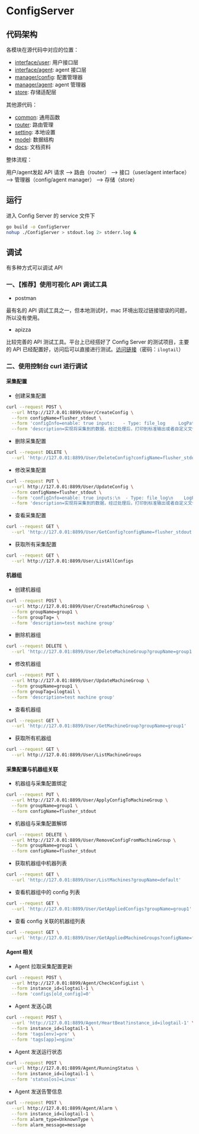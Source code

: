 # ConfigServer

## 代码架构

各模块在源代码中对应的位置：

* [interface/user](interface/user): 用户接口层
* [interface/agent](interface/agent): agent 接口层
* [manager/config](manager/config): 配置管理器
* [manager/agent](manager/agent): agent 管理器
* [store](store): 存储适配层

其他源代码：

* [common](common): 通用函数
* [router](router): 路由管理
* [setting](setting): 本地设置
* [model](model): 数据结构
* [docs](docs): 文档资料

整体流程：

用户/agent发起 API 请求 --> 路由（router） --> 接口（user/agent interface） --> 管理器（config/agent manager） --> 存储（store）

## 运行

进入 Config Server 的 service 文件下

``` bash
go build -o ConfigServer
nohup ./ConfigServer > stdout.log 2> stderr.log &
```

## 调试

有多种方式可以调试 API

### 一、【推荐】使用可视化 API 调试工具

* postman

最有名的 API 调试工具之一，但本地测试时，mac 环境出现过链接错误的问题，所以没有使用。

* apizza

比较完善的 API 测试工具。平台上已经搭好了 Config Server 的测试项目，主要的 API 已经配置好，访问后可以直接进行测试。[访问链接](https://www.apizza.net/project/e6fde530057c698049f5be62ad59166d/browse)（密码：`ilogtail`）

### 二、使用控制台 curl 进行调试

#### 采集配置

* 创建采集配置

``` bash
curl --request POST \
  --url http://127.0.01:8899/User/CreateConfig \
  --form configName=flusher_stdout \
  --form 'configInfo=enable: true inputs:   - Type: file_log     LogPath: /home/test-log/     FilePattern: "*.log" flushers:   - Type: flusher_stdout     OnlyStdout: true' \
  --form 'description=实现将采集到的数据，经过处理后，打印到标准输出或者自定义文件。'
```

* 删除采集配置

``` bash
curl --request DELETE \
  --url 'http://127.0.01:8899/User/DeleteConfig?configName=flusher_stdout' 
```

* 修改采集配置

``` bash
curl --request PUT \
  --url http://127.0.01:8899/User/UpdateConfig \
  --form configName=flusher_stdout \
  --form 'configInfo=enable: true inputs:\n  - Type: file_log\n    LogPath: /home/test-log/\n    FilePattern: "*.log"\nflushers:\n  - Type: flusher_stdout\n    OnlyStdout: true\n' \
  --form 'description=实现将采集到的数据，经过处理后，打印到标准输出或者自定义文件。'
```

* 查看采集配置

``` bash
curl --request GET \
  --url 'http://127.0.01:8899/User/GetConfig?configName=flusher_stdout'
```

* 获取所有采集配置

``` bash
curl --request GET \
  --url http://127.0.01:8899/User/ListAllConfigs
```

#### 机器组

* 创建机器组

``` bash
curl --request POST \
  --url http://127.0.01:8899/User/CreateMachineGroup \
  --form groupName=group1 \
  --form groupTag= \
  --form 'description=test machine group'
```

* 删除机器组

``` bash
curl --request DELETE \
  --url 'http://127.0.01:8899/User/DeleteMachineGroup?groupName=group1'
```

* 修改机器组

``` bash
curl --request PUT \
  --url http://127.0.01:8899/User/UpdateMachineGroup \
  --form groupName=group1 \
  --form groupTag=ilogtail \
  --form 'description=test machine group'
```

* 查看机器组

``` bash
curl --request GET \
  --url 'http://127.0.01:8899/User/GetMachineGroup?groupName=group1'
```

* 获取所有机器组

``` bash
curl --request GET \
  --url http://127.0.01:8899/User/ListMachineGroups
```

#### 采集配置与机器组关联

* 机器组与采集配置绑定

```bash
curl --request PUT \
  --url http://127.0.01:8899/User/ApplyConfigToMachineGroup \
  --form groupName=group1 \
  --form configName=flusher_stdout
```

* 机器组与采集配置解绑

```bash
curl --request DELETE \
  --url http://127.0.01:8899/User/RemoveConfigFromMachineGroup \
  --form groupName=group1 \
  --form configName=flusher_stdout
```

* 获取机器组中机器列表

```bash
curl --request GET \
  --url 'http://127.0.01:8899/User/ListMachines?groupName=default'
```

* 查看机器组中的 config 列表

```bash
curl --request GET \
  --url 'http://127.0.01:8899/User/GetAppliedConfigs?groupName=group1'
```

* 查看 config 关联的机器组列表

```bash
curl --request GET \
  --url 'http://127.0.01:8899/User/GetAppliedMachineGroups?configName=flusher_stdout'
```

#### Agent 相关

* Agent 拉取采集配置更新

```bash
curl --request POST \
  --url http://127.0.01:8899/Agent/CheckConfigList \
  --form instance_id=ilogtail-1 \
  --form 'configs[old_config]=0'
```

* Agent 发送心跳

```bash
curl --request POST \
  --url 'http://127.0.01:8899/Agent/HeartBeat?instance_id=ilogtail-1' \
  --form instance_id=ilogtail-1 \
  --form 'tags[env]=pre' \
  --form 'tags[app]=nginx'
```

* Agent 发送运行状态

```bash
curl --request POST \
  --url http://127.0.01:8899/Agent/RunningStatus \
  --form instance_id=ilogtail-1 \
  --form 'status[os]=Linux'
```

* Agent 发送告警信息

```bash
curl --request POST \
  --url http://127.0.01:8899/Agent/Alarm \
  --form instance_id=ilogtail-1 \
  --form alarm_type=UnknownType \
  --form alarm_message=message
```
